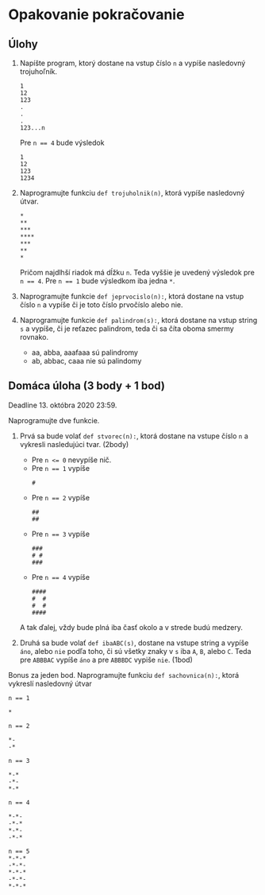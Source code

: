 # Opakovanie pokračovanie

## Úlohy

1. Napíšte program, ktorý dostane na vstup číslo `n` a vypíše nasledovný trojuhoľník. 

   ```
   1
   12
   123
   .
   .
   .
   123...n
   ```

   Pre `n == 4` bude výsledok

   ```
   1
   12
   123
   1234
   ```

2. Naprogramujte funkciu `def trojuholnik(n)`, ktorá vypíše nasledovný útvar. 

   ```
   *
   **
   ***
   ****
   ***
   **
   *
   ```

   Pričom najdlhší riadok má dĺžku `n`. Teda vyššie je uvedený výsledok pre `n == 4`. Pre `n == 1` bude výsledkom iba jedna `*`.

3. Naprogramujte funkcie `def jeprvocislo(n):`, ktorá dostane na vstup číslo `n` a vypíše či je toto číslo prvočíslo alebo nie.

4. Naprogramujte funkcie `def palindrom(s):`, ktorá dostane na vstup string `s` a vypíše, či je reťazec palindrom, teda či sa číta oboma smermy rovnako. 
   * aa, abba, aaafaaa sú palindromy
   * ab, abbac, caaa nie sú palindomy

## Domáca úloha (3 body + 1 bod)

Deadline 13. októbra 2020 23:59.

Naprogramujte dve funkcie.

1. Prvá sa bude volať `def stvorec(n):`, ktorá dostane na vstupe číslo `n` a vykresli nasledujúci tvar. (2body)
   
   * Pre `n <= 0` nevypíše nič.
   * Pre `n == 1` vypíše
     ```plain
     #
     ```
   * Pre `n == 2` vypíše
     ```plain
     ##
     ##
     ```
   * Pre `n == 3` vypíše
     ```plain
     ###
     # #
     ###
     ```
   * Pre `n == 4` vypíše
     ```plain
     ####
     #  #
     #  #
     ####
     ```
   A tak ďalej, vždy bude plná iba časť okolo a v strede budú medzery. 

2. Druhá sa bude volať `def ibaABC(s)`, dostane na vstupe string a vypíše `áno`, alebo `nie` podľa toho, či sú všetky znaky v `s` iba `A`, `B`, alebo `C`. Teda pre `ABBBAC` vypíše `áno` a pre `ABBBDC` vypiše `nie`. (1bod)

Bonus za jeden bod. Naprogramujte funkciu `def sachovnica(n):`, ktorá vykreslí nasledovný útvar
   ```
   n == 1

   *
   ```

   ```
   n == 2

   *-
   -*
   ```

   ```
   n == 3

   *-*
   -*-
   *-*
   ```

   ```
   n == 4

   *-*-
   -*-*
   *-*-
   -*-*
   ```

   ```
   n == 5
   *-*-*
   -*-*-
   *-*-*
   -*-*-
   *-*-*
   ```
